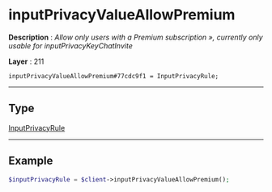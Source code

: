 # inputPrivacyValueAllowPremium

**Description** : *Allow only users with a Premium subscription &raquo;, currently only usable for inputPrivacyKeyChatInvite*

**Layer** : 211

```tl
inputPrivacyValueAllowPremium#77cdc9f1 = InputPrivacyRule;
```

---

## Type

[InputPrivacyRule](type/InputPrivacyRule)

---

## Example

```php
$inputPrivacyRule = $client->inputPrivacyValueAllowPremium();
```